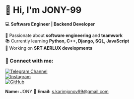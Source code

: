 # 👋 Hi, I'm JONY-99  

💻 **Software Engineer | Backend Developer**  

🔹 Passionate about **software engineering** and **teamwork**  
📚 Currently learning **Python, C++, Django, SQL, JavaScript**  
🚀 Working on **SRT AERLUX developments**  

### 🔗 Connect with me:  
[![Telegram Channel](https://img.shields.io/badge/Telegram-AERLUX-blue?logo=telegram)](https://t.me/AERLUXuz)  
[![Instagram](https://img.shields.io/badge/Instagram-AERLUX.uz-red?logo=instagram)](https://www.instagram.com/aerlux.uz)  
[![GitHub](https://img.shields.io/badge/GitHub-JONY--99-black?logo=github)](https://github.com/JONY-99)  

   **Name:** JONY
📧 **Email:** s.karimjonov99@gmail.com  


<!---
JONY-99/JONY-99 is a ✨ special ✨ repository because its `README.md` (this file) appears on your GitHub profile.
You can click the Preview link to take a look at your changes.
--->
